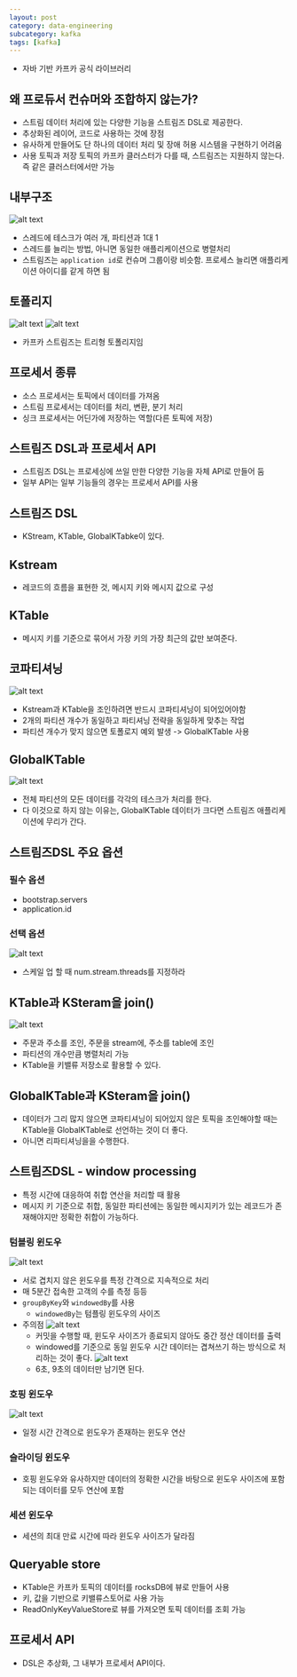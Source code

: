 ```yaml
---
layout: post
category: data-engineering
subcategory: kafka
tags: [kafka]
---
```


- 자바 기반 카프카 공식 라이브러리
## 왜 프로듀서 컨슈머와 조합하지 않는가?
- 스트림 데이터 처리에 있는 다양한 기능을 스트림즈 DSL로 제공한다.
- 추상화된 레이어, 코드로 사용하는 것에 장점
- 유사하게 만들어도 단 하나의 데이터 처리 및 장애 허용 시스템을 구현하기 어려움
- 사용 토픽과 저장 토픽의 카프카 클러스터가 다를 때, 스트림즈는 지원하지 않는다. 즉 같은 클러스터에서만 가능
## 내부구조
![alt text](/assets/images/data-engineering/kafka/images/6/image.png)
- 스레드에 테스크가 여러 개, 파티션과 1대 1
- 스레드를 늘리는 방법, 아니면 동일한 애플리케이션으로 병렬처리
- 스트림즈는 `application id`로 컨슈머 그룹이랑 비슷함. 프로세스 늘리면 애플리케이션 아이디를 같게 하면 됨
## 토폴리지
![alt text](/assets/images/data-engineering/kafka/images/6/image-1.png)
![alt text](/assets/images/data-engineering/kafka/images/6/image-2.png)
- 카프카 스트림즈는 트리형 토폴리지임
## 프로세서 종류
- 소스 프로세서는 토픽에서 데이터를 가져옴
- 스트림 프로세서는 데이터를 처리, 변환, 분기 처리
- 싱크 프로세서는 어딘가에 저장하는 역할(다른 토픽에 저장)
## 스트림즈 DSL과 프로세서 API
- 스트림즈 DSL는 프로세싱에 쓰일 만한 다양한 기능을 자체 API로 만들어 둠
- 일부 API는 일부 기능들의 경우는 프로세서 API를 사용
## 스트림즈 DSL
- KStream, KTable, GlobalKTabke이 있다.
## Kstream
- 레코드의 흐름을 표현한 것, 메시지 키와 메시지 값으로 구성
## KTable
- 메시지 키를 기준으로 묶어서 가장 키의 가장 최근의 값만 보여준다.
## 코파티셔닝
![alt text](/assets/images/data-engineering/kafka/images/6/image-3.png)
- Kstream과 KTable을 조인하려면 반드시 코파티셔닝이 되어있어야함
- 2개의 파티션 개수가 동일하고 파티셔닝 전략을 동일하게 맞추는 작업
- 파티션 개수가 맞지 않으면 토폴로지 예외 발생 -> GlobalKTable 사용
## GlobalKTable
![alt text](/assets/images/data-engineering/kafka/images/6/image-4.png)
- 전체 파티션의 모든 데이터를 각각의 테스크가 처리를 한다.
- 다 이것으로 하지 않는 이유는, GlobalKTable 데이터가 크다면 스트림즈 애플리케이션에 무리가 간다.
## 스트림즈DSL 주요 옵션
### 필수 옵션
- bootstrap.servers
- application.id
### 선택 옵션
![alt text](/assets/images/data-engineering/kafka/images/6/image-5.png)
- 스케일 업 할 때 num.stream.threads를 지정하라

## KTable과 KSteram을 join()
![alt text](/assets/images/data-engineering/kafka/images/6/image-6.png)
- 주문과 주소를 조인, 주문을 stream에, 주소를 table에 조인
- 파티션의 개수만큼 병렬처리 가능
- KTable을 키밸류 저장소로 활용할 수 있다.

## GlobalKTable과 KSteram을 join()
- 데이터가 그리 많지 않으면 코파티셔닝이 되어있지 않은 토픽을 조인해야할 때는 KTable을 GlobalKTable로 선언하는 것이 더 좋다.
- 아니면 리파티셔닝을을 수행한다.

## 스트림즈DSL - window processing
- 특정 시간에 대응하여 취합 연산을 처리할 때 활용
- 메시지 키 기준으로 취합, 동일한 파티션에는 동일한 메시지키가 있는 레코드가 존재해야지만 정확한 취합이 가능하다.
### 텀블링 윈도우
![alt text](/assets/images/data-engineering/kafka/images/6/image-7.png)
- 서로 겹치지 않은 윈도우를 특정 간격으로 지속적으로 처리
- 매 5분간 접속한 고객의 수를 측정 등등
- `groupByKey`와 `windowedBy`를 사용
    - `windowedBy`는 텀플링 윈도우의 사이즈
- 주의점
![alt text](/assets/images/data-engineering/kafka/images/6/image-9.png)
    - 커밋을 수행할 때, 윈도우 사이즈가 종료되지 않아도 중간 정산 데이터를 출력
    - windowed를 기준으로 동일 윈도우 시간 데이터는 겹쳐쓰기 하는 방식으로 처리하는 것이 좋다.
    ![alt text](/assets/images/data-engineering/kafka/images/6/image-10.png)
    - 6초, 9초의 데이터만 남기면 된다.

### 호핑 윈도우
![alt text](/assets/images/data-engineering/kafka/images/6/image-8.png)
- 일정 시간 간격으로 윈도우가 존재하는 윈도우 연산

### 슬라이딩 윈도우
- 호핑 윈도우와 유사하지만 데이터의 정확한 시간을 바탕으로 윈도우 사이즈에 포함되는 데이터를 모두 연산에 포함

### 세션 윈도우
- 세션의 최대 만료 시간에 따라 윈도우 사이즈가 달라짐

## Queryable store
- KTable은 카프카 토픽의 데이터를 rocksDB에 뷰로 만들어 사용
- 키, 값을 기반으로 키밸류스토어로 사용 가능
- ReadOnlyKeyValueStore로 뷰를 가져오면 토픽 데이터를 조회 가능

## 프로세서 API
- DSL은 추상화, 그 내부가 프로세서 API이다.